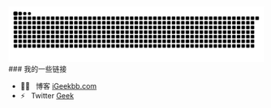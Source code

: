 <picture>
  <source media="(prefers-color-scheme: dark)" srcset="https://raw.githubusercontent.com/DevJayson/DevJayson/output/github-contribution-grid-snake-dark.svg">
  <source media="(prefers-color-scheme: light)" srcset="https://raw.githubusercontent.com/DevJayson/DevJayson/output/github-contribution-grid-snake.svg">
  <img alt="github contribution grid snake animation" src="https://raw.githubusercontent.com/DevJayson/DevJayson/output/github-contribution-grid-snake.svg">
</picture>
### 我的一些链接

- 👨‍💻 &nbsp; 博客 [iGeekbb.com](https://www.igeekbb.com/)
- ⚡ &nbsp; Twitter [Geek](https://twitter.com/geekbb)



<!-- BLOG-POST-LIST:END -->
<!--
**igeekbb/igeekbb** is a ✨ _special_ ✨ repository because its `README.md` (this file) appears on your GitHub profile.

Here are some ideas to get you started:

- 🔭 I’m currently working on ...
- 🌱 I’m currently learning ...
- 👯 I’m looking to collaborate on ...
- 🤔 I’m looking for help with ...
- 💬 Ask me about ...
- 📫 How to reach me: ...
- 😄 Pronouns: ...
- ⚡ Fun fact: ...
-->
